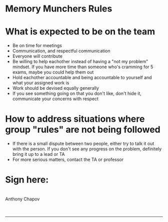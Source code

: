 # Memory Munchers Rules

# What is expected to be on the team 

- Be on time for meetings
- Communication, and respectful communication
- Everyone will contribute
- Be willing to help eachother instead of having a "not my problem" mindset. If you have more time than someone who's cramming for 5 exams, maybe you could help them out
- Hold eachother accountable and being accountable to yourself and what your assigned work is
- Work should be devised equally generally
- If you see something going on that you don't like, don't hide it, communicate your concerns with respect

# How to address situations where group "rules" are not being followed

- If there is a small dispute between two people, either try to talk it out with the person. If you don't see any progress on the problem, definitely bring it up to a lead or TA
- For more serious matters, contact the TA or professor
# Sign here:
<br> Anthony Chapov <br> <br> <br>






---
